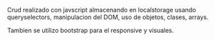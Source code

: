 Crud realizado con javscript almacenando en localstorage usando queryselectors, manipulacion del DOM, uso de objetos, clases, arrays. 

Tambien se utilizo bootstrap para el responsive y visuales.

